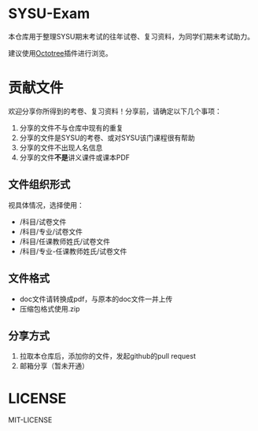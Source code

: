 # SYSU-Exam
本仓库用于整理SYSU期末考试的往年试卷、复习资料，为同学们期末考试助力。

建议使用[Octotree](https://github.com/buunguyen/octotree)插件进行浏览。

# 贡献文件
欢迎分享你所得到的考卷、复习资料！分享前，请确定以下几个事项：

1.  分享的文件不与仓库中现有的重复
2.  分享的文件是SYSU的考卷、或对SYSU该门课程很有帮助
3.  分享的文件不出现人名信息
4.  分享的文件**不是**讲义课件或课本PDF

## 文件组织形式
视具体情况，选择使用：
*   /科目/试卷文件
*   /科目/专业/试卷文件
*   /科目/任课教师姓氏/试卷文件
*   /科目/专业-任课教师姓氏/试卷文件

## 文件格式
*   doc文件请转换成pdf，与原本的doc文件一并上传
*   压缩包格式使用.zip

## 分享方式
1.  拉取本仓库后，添加你的文件，发起github的pull request
2.  邮箱分享（暂未开通）

# LICENSE
MIT-LICENSE
